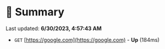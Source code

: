 # 📖 Summary
Last updated: **6/30/2023, 4:57:43 AM**

- `GET` [https://google.com](https://google.com) - **Up** (184ms)
